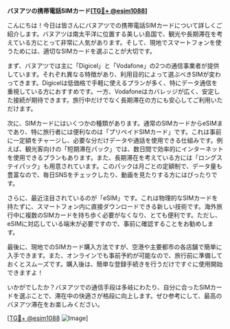 **バヌアツの携帯電話SIMカード[[TG💪+ @esim1088](https://t.me/s/esim1088)]**

こんにちは！今日は皆さんにバヌアツでの携帯電話SIMカードについて詳しくご紹介します。バヌアツは南太平洋に位置する美しい島国で、観光や長期滞在を考えている方にとって非常に人気があります。そして、現地でスマートフォンを使うためには、適切なSIMカードを選ぶことが大切です。

まず、バヌアツでは主に「Digicel」と「Vodafone」の2つの通信事業者が提供しています。それぞれ異なる特徴があり、利用目的によって選ぶべきSIMが変わってきます。Digicelは低価格で手軽に使えるプランが多く、特にデータ通信を重視している方におすすめです。一方、Vodafoneはカバレッジが広く、安定した接続が期待できます。旅行中だけでなく長期滞在の方にも安心してご利用いただけます。

次に、SIMカードにはいくつかの種類があります。通常のSIMカードからeSIMまであり、特に旅行者には便利なのは「プリペイドSIMカード」です。これは事前に一定額をチャージし、必要な分だけデータや通話を使用できる仕組みです。例えば、観光客向けの「短期滞在パック」では、数日間で効率的にインターネットを使用できるプランもあります。また、長期滞在を考えている方には「ロングステイパック」も用意されています。このパックは月ごとの定額制で、データ量も豊富なので、毎日SNSをチェックしたり、動画を見たりする方にはぴったりです。

さらに、最近注目されているのが「eSIM」です。これは物理的なSIMカードを持たずに、スマートフォン内に直接ダウンロードできる新しい技術です。海外旅行中に複数のSIMカードを持ち歩く必要がなくなり、とても便利です。ただし、eSIMに対応している端末が必要ですので、事前に確認することをお勧めします。

最後に、現地でのSIMカード購入方法ですが、空港や主要都市の各店舗で簡単に入手できます。また、オンラインでも事前予約が可能なので、旅行前に準備しておくとスムーズです。購入後は、簡単な登録手続きを行うだけですぐに使用開始できますよ！

いかがでしたか？バヌアツでの通信手段は多岐にわたり、自分に合ったSIMカードを選ぶことで、滞在中の快適さが格段に向上します。ぜひ参考にして、最高のバヌアツ滞在をお楽しみください。

[[TG💪+ @esim1088](https://t.me/s/esim1088) ![Image](https://i.postimg.cc/Y0z9fWf4/image.png)]